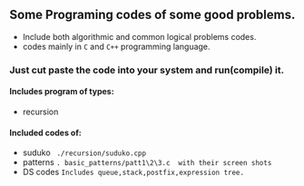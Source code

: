 ## Some Programing codes of some good problems. ##
- Include both algorithmic and common logical problems codes.
- codes mainly in `C` and `C++` programming language.

### Just cut paste the code into your system and run(compile) it. ###

#### Includes program of types: ####
- recursion





#### Included codes of: ####
* suduko  ``` ./recursion/suduko.cpp``` 
* patterns  ```. basic_patterns/patt1\2\3.c  with their screen shots```
* DS codes ``` Includes queue,stack,postfix,expression tree. ```
